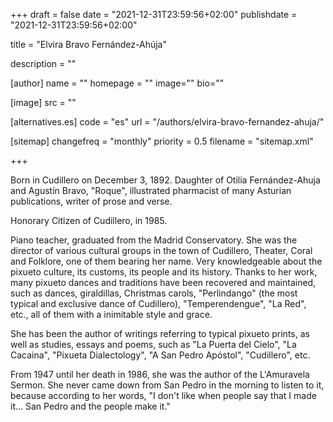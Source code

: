 +++
draft = false
date = "2021-12-31T23:59:56+02:00"
publishdate = "2021-12-31T23:59:56+02:00"

title = "Elvira Bravo Fernández-Ahúja"

description = ""

[author]
    name = ""
    homepage = ""
    image=""
    bio=""

[image]
    src = ""

[alternatives.es]
    code = "es"
    url = "/authors/elvira-bravo-fernandez-ahuja/"

[sitemap]
  changefreq = "monthly"
  priority = 0.5
  filename = "sitemap.xml"

+++

Born in Cudillero on December 3, 1892. Daughter of Otilia Fernández-Ahuja and Agustín Bravo, "Roque", illustrated pharmacist of many Asturian publications, writer of prose and verse.

Honorary Citizen of Cudillero, in 1985.

Piano teacher, graduated from the Madrid Conservatory. She was the director of various cultural groups in the town of Cudillero, Theater, Coral and Folklore, one of them bearing her name. Very knowledgeable about the pixueto culture, its customs, its people and its history. Thanks to her work, many pixueto dances and traditions have been recovered and maintained, such as dances, giraldillas, Christmas carols, "Perlindango" (the most typical and exclusive dance of Cudillero), "Temperendengue", "La Red", etc., all of them with a inimitable style and grace.

She has been the author of writings referring to typical pixueto prints, as well as studies, essays and poems, such as "La Puerta del Cielo", "La Cacaina", "Pixueta Dialectology", "A San Pedro Apóstol", "Cudillero", etc.

From 1947 until her death in 1986, she was the author of the L'Amuravela Sermon. She never came down from San Pedro in the morning to listen to it, because according to her words, "I don't like when people say that I made it... San Pedro and the people make it."